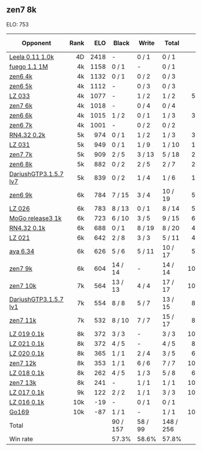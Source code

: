 ## zen7 8k ##

ELO: 753

Opponent | Rank | ELO | Black | Write | Total | Win rate
---------|-----:|----:|-------|-------|-------|-------:
[Leela 0.11 1.0k](Leela%200.11%201.0k.md) | 4D | 2418 | - | 0 / 1 | 0 / 1 | 0.0%
[fuego 1.1 1M](fuego%201.1%201M.md) | 4k | 1158 | 0 / 1 | - | 0 / 1 | 0.0%
[zen6 4k](zen6%204k.md) | 4k | 1132 | 0 / 1 | 0 / 2 | 0 / 3 | 0.0%
[zen6 5k](zen6%205k.md) | 4k | 1112 | - | 0 / 3 | 0 / 3 | 0.0%
[LZ 033](LZ%20033.md) | 4k | 1077 | - | 1 / 2 | 1 / 2 | 50.0%
[zen7 6k](zen7%206k.md) | 4k | 1018 | - | 0 / 4 | 0 / 4 | 0.0%
[zen6 6k](zen6%206k.md) | 4k | 1015 | 1 / 2 | 0 / 1 | 1 / 3 | 33.3%
[zen6 7k](zen6%207k.md) | 4k | 1001 | - | 0 / 2 | 0 / 2 | 0.0%
[RN4.32 0.2k](RN4.32%200.2k.md) | 5k | 974 | 0 / 1 | 1 / 2 | 1 / 3 | 33.3%
[LZ 031](LZ%20031.md) | 5k | 949 | 0 / 1 | 1 / 9 | 1 / 10 | 10.0%
[zen7 7k](zen7%207k.md) | 5k | 909 | 2 / 5 | 3 / 13 | 5 / 18 | 27.8%
[zen6 8k](zen6%208k.md) | 5k | 882 | 0 / 2 | 2 / 5 | 2 / 7 | 28.6%
[DariushGTP3.1.5.7 lv7](DariushGTP3.1.5.7%20lv7.md) | 5k | 839 | 0 / 2 | 1 / 4 | 1 / 6 | 16.7%
[zen6 9k](zen6%209k.md) | 6k | 784 | 7 / 15 | 3 / 4 | 10 / 19 | 52.6%
[LZ 026](LZ%20026.md) | 6k | 783 | 8 / 13 | 0 / 1 | 8 / 14 | 57.1%
[MoGo release3 1k](MoGo%20release3%201k.md) | 6k | 723 | 6 / 10 | 3 / 5 | 9 / 15 | 60.0%
[RN4.32 0.1k](RN4.32%200.1k.md) | 6k | 688 | 0 / 1 | 8 / 19 | 8 / 20 | 40.0%
[LZ 021](LZ%20021.md) | 6k | 642 | 2 / 8 | 3 / 3 | 5 / 11 | 45.5%
[aya 6.34](aya%206.34.md) | 6k | 626 | 5 / 6 | 5 / 11 | 10 / 17 | 58.8%
[zen7 9k](zen7%209k.md) | 6k | 604 | 14 / 14 | - | 14 / 14 | 100.0%
[zen7 10k](zen7%2010k.md) | 7k | 564 | 13 / 13 | 4 / 4 | 17 / 17 | 100.0%
[DariushGTP3.1.5.7 lv1](DariushGTP3.1.5.7%20lv1.md) | 7k | 554 | 8 / 8 | 5 / 7 | 13 / 15 | 86.7%
[zen7 11k](zen7%2011k.md) | 7k | 532 | 8 / 10 | 7 / 7 | 15 / 17 | 88.2%
[LZ 019 0.1k](LZ%20019%200.1k.md) | 8k | 372 | 3 / 3 | - | 3 / 3 | 100.0%
[LZ 021 0.1k](LZ%20021%200.1k.md) | 8k | 372 | 4 / 5 | - | 4 / 5 | 80.0%
[LZ 020 0.1k](LZ%20020%200.1k.md) | 8k | 365 | 1 / 1 | 2 / 4 | 3 / 5 | 60.0%
[zen7 12k](zen7%2012k.md) | 8k | 353 | 1 / 1 | 6 / 6 | 7 / 7 | 100.0%
[LZ 018 0.1k](LZ%20018%200.1k.md) | 8k | 262 | 4 / 5 | 1 / 3 | 5 / 8 | 62.5%
[zen7 13k](zen7%2013k.md) | 8k | 241 | - | 1 / 1 | 1 / 1 | 100.0%
[LZ 017 0.1k](LZ%20017%200.1k.md) | 9k | 122 | 2 / 2 | 1 / 1 | 3 / 3 | 100.0%
[LZ 016 0.1k](LZ%20016%200.1k.md) | 10k | -19 | - | 0 / 1 | 0 / 1 | 0.0%
[Go169](Go169.md) | 10k | -87 | 1 / 1 | - | 1 / 1 | 100.0%
Total | | | 90 / 157 | 58 / 99 | 148 / 256 | 
Win rate| | | 57.3% | 58.6% | 57.8% | 
